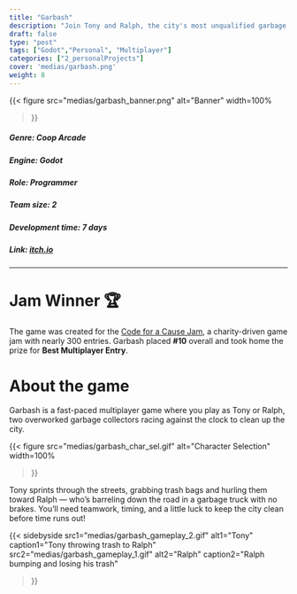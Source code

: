 ```yaml
---
title: "Garbash"
description: "Join Tony and Ralph, the city's most unqualified garbage collectors! Tony's running around picking up trash while Ralph’s truck is completely out of control."
draft: false
type: "post"
tags: ["Godot","Personal", "Multiplayer"]
categories: ["2_personalProjects"]
cover: 'medias/garbash.png'
weight: 8
---
```


{{< figure 
src="medias/garbash_banner.png" 
alt="Banner"
width=100%
>}}

##### **Genre:** Coop Arcade
#####  **Engine:** Godot
#####  **Role:** Programmer
##### **Team size:** 2
#####  **Development time:** 7 days
#####  **Link:** <a href="https://zyhu.itch.io/garbash" target="_blank">itch.io</a>
---
# Jam Winner 🏆

The game was created for the <a href="https://itch.io/jam/code-for-a-cause" target="_blank">Code for a Cause Jam</a>, a charity-driven game jam with nearly 300 entries. Garbash placed **#10** overall and took home the prize for **Best Multiplayer Entry**.
# About the game

Garbash is a fast-paced multiplayer game where you play as Tony or Ralph, two overworked garbage collectors racing against the clock to clean up the city.

{{< figure 
src="medias/garbash_char_sel.gif" 
alt="Character Selection"
width=100%
>}}

Tony sprints through the streets, grabbing trash bags and hurling them toward Ralph — who’s barreling down the road in a garbage truck with no brakes. You’ll need teamwork, timing, and a little luck to keep the city clean before time runs out!

{{< sidebyside
  src1="medias/garbash_gameplay_2.gif"
  alt1="Tony"
  caption1="Tony throwing trash to Ralph"
  src2="medias/garbash_gameplay_1.gif"
  alt2="Ralph"
  caption2="Ralph bumping and losing his trash"
>}}
